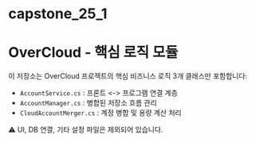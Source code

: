 # capstone_25_1

# OverCloud - 핵심 로직 모듈

이 저장소는 OverCloud 프로젝트의 핵심 비즈니스 로직 3개 클래스만 포함합니다:

- `AccountService.cs` : 프론트 <-> 프로그램 연결 계층
- `AccountManager.cs` : 병합된 저장소 흐름 관리
- `CloudAccountMerger.cs` : 계정 병합 및 용량 계산 처리

⚠️ UI, DB 연결, 기타 설정 파일은 제외되어 있습니다.
